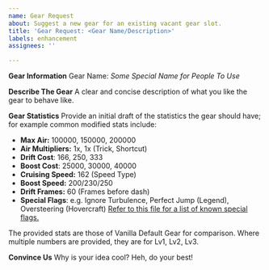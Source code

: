 ```yaml
---
name: Gear Request
about: Suggest a new gear for an existing vacant gear slot.
title: 'Gear Request: <Gear Name/Description>'
labels: enhancement
assignees: ''

---
```


**Gear Information**
Gear Name: *Some Special Name for People To Use*

**Describe The Gear**
A clear and concise description of what you like the gear to behave like.

**Gear Statistics**
Provide an initial draft of the statistics the gear should have; for example common modified stats include:

- **Max Air:** 100000, 150000, 200000 
- **Air Multipliers:** 1x, 1x (Trick, Shortcut)
- **Drift Cost**: 166, 250, 333
- **Boost Cost**: 25000, 30000, 40000 
- **Cruising Speed:** 162 (Speed Type)
- **Boost Speed:** 200/230/250
- **Drift Frames:** 60 (Frames before dash)
- **Special Flags**: e.g. Ignore Turbulence, Perfect Jump (Legend), Oversteering (Hovercraft) 
[Refer to this file for a list of known special flags.](https://github.com/Sewer56/Sewer56.SonicRiders/blob/master/Sewer56.SonicRiders/Structures/Enums/ExtremeGearSpecialFlags.cs#L8)

The provided stats are those of Vanilla Default Gear for comparison. Where multiple numbers are provided, they are for Lv1, Lv2, Lv3.

**Convince Us**
Why is your idea cool? Heh, do your best!